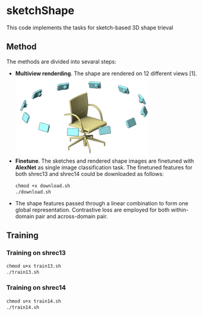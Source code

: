 # sketchShape
This code implements the tasks for sketch-based 3D shape trieval

## Method
The methods are divided into sevaral steps:
* **Multiview renderding**. The shape are rendered on 12 different views [1]. <img src="./figure/mvcnn.png" alt="multiview rendering" width="350">
* **Finetune**.  The sketches and rendered shape images are finetuned with **AlexNet** as single image classification task. The finetuned features for both shrec13 and shrec14 could be downloaded as follows:
    ```
    chmod +x download.sh
    ./download.sh
    ```
* The shape features passed through a linear combination to form one global representation. Contrastive loss are employed for both within-domain pair and across-domain pair. 

## Training
### Training on shrec13
```
chmod u+x train13.sh
./train13.sh
```

### Training on shrec14
```
chmod u+x train14.sh
./train14.sh
```
